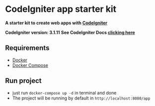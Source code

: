 # CodeIgniter app starter kit

**A starter kit to create web apps with [CodeIgniter](https://codeigniter.com/)**

**CodeIgniter version: 3.1.11** 
**See CodeIgniter Docs [clicking here](https://codeigniter.com/userguide3/general/welcome.html)**

## Requirements

- [Docker](https://www.docker.com/)
- [Docker Compose](https://docs.docker.com/compose/)

## Run project

- just run `docker-compose up -d` in terminal and done
- The project will be running by default in `http://localhost:8080/app`

